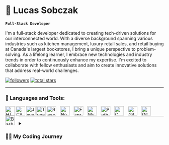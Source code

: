 # 🔭 Lucas Sobczak

**`Full-Stack Developer`**

I'm a full-stack developer dedicated to creating tech-driven solutions for our interconnected world. With a diverse background spanning various industries such as kitchen management, luxury retail sales, and retail buying at Canada's largest bookstores, I bring a unique perspective to problem-solving. As a lifelong learner, I embrace new technologies and industry trends in order to continuously enhance my expertise. I'm excited to collaborate with fellow enthusiasts and aim to create innovative solutions that address real-world challenges.

 <p align="left">
      <a href="https://github.com/SobczakL?tab=followers">
         <img alt="followers" title="Follow me on Github" src="https://custom-icon-badges.demolab.com/github/followers/SobczakL?color=236ad3&labelColor=1155ba&style=for-the-badge&logo=person-add&label=Follow&logoColor=white"/></a>
      <a href="https://github.com/SobczakL?tab=repositories&sort=stargazers">
         <img alt="total stars" title="Total stars on GitHub" src="https://custom-icon-badges.demolab.com/github/stars/SobczakL?color=55960c&style=for-the-badge&labelColor=488207&logo=star"/></a>
   </p>

---

### 🧰 Languages and Tools:

<img align="left" alt="HTML" width="30px" style="padding:auto;" src="https://cdn.jsdelivr.net/gh/devicons/devicon/icons/html5/html5-plain.svg" />
<img align="left" alt="CSS" width="30px" style="padding:auto;" src="https://cdn.jsdelivr.net/gh/devicons/devicon/icons/css3/css3-plain.svg" />
<img align="left" alt="JavaScript" width="30px" style="padding:auto;" src="https://cdn.jsdelivr.net/gh/devicons/devicon/icons/javascript/javascript-plain.svg" />
<img align="left" alt="Typescript" width="30px" style="padding:auto;" src="https://cdn.jsdelivr.net/gh/devicons/devicon/icons/typescript/typescript-plain.svg" />
<img align="left" alt="React" width="30px" style="padding-right:10px;" src="https://cdn.jsdelivr.net/gh/devicons/devicon/icons/react/react-original.svg" />
<img align="left" alt="NodeJS" width="30px" style="padding-right:10px;" src="https://cdn.jsdelivr.net/gh/devicons/devicon/icons/nodejs/nodejs-original.svg" /> 
<img align="left" alt="Express" width="30px" style="padding-right:10px;" src="https://cdn.jsdelivr.net/gh/devicons/devicon/icons/express/express-original.svg" />  
<img align="left" alt="MySQL" width="30px" style="padding-right:10px;" src="https://cdn.jsdelivr.net/gh/devicons/devicon/icons/mysql/mysql-original.svg" />  
<img align="left" alt="Python" width="30px" style="padding-right:10px;" src="https://cdn.jsdelivr.net/gh/devicons/devicon/icons/python/python-plain.svg" />
<img align="left" alt="C" width="30px" style="padding-right:10px;" src="https://cdn.jsdelivr.net/gh/devicons/devicon/icons/c/c-original.svg" /> 
<img align="left" alt="Git" width="30px" style="padding-right:10px;" src="https://cdn.jsdelivr.net/gh/devicons/devicon/icons/git/git-original.svg" />
<img align="left" alt="GitHub" width="30px" style="padding-right:10px;" src="https://cdn.jsdelivr.net/gh/devicons/devicon/icons/github/github-original.svg" />
<img align="left" alt="Bash" width="30px" style="padding-right:10px;" src="https://cdn.jsdelivr.net/gh/devicons/devicon/icons/bash/bash-original.svg" />
<br />

---

<details>
 <summary><h3>👨‍💻 My Coding Journey</h3></summary>
 <p>In 2020, during the COVID-19 pandemic, I began to learn Python as a way to pass the time. To my surprise, I quickly fell in love with programming and decided to explore its possibilities further. Starting with games and websites, I enjoyed the hands-on experience of interacting with what I created. This ignited my self-study journey, where I delved into using Python to interact with my operating system and begun Harvard's open-source CS101 course.</p>
 <br/>
 <p>
 Initially, I never considered programming as a potential career due to my misconceptions about the need for extensive mathematical skills. However, after dedicating about a year to small projects, I decided to change gears and take my learning more seriously. Leaving my self-doubts behind, I committed to a daily routine of coding, reading, utilizing online resources, and following tutorials to expand my knowledge. 
 </p>
 <br/>
 <p>
 Balancing my career and routine proved challenging, but I sought additional support by enrolling in a boot camp. This experience provided the boost I needed to overcome the plateau I was facing and boosted my confidence in adopting new technologies. I am proud of the decision I made to embark on this new career journey. It has not only allowed me to grow my technical skills but also introduced me to a welcoming community where I feel a strong sense of belonging and pride.
 </p>
 <br/>
 <p>
 Every day, I strive to push myself further, programming has become an integral part of my life and has positively impacted my overall wellbeing. Throughout my learning, I have noticed a change in my own thinking process adopted through my studies: I have further nurtured my curiosity, strengthened my problem solving skills, and brought light to a tenacity to one day be a leader in the space. I look forward to what lays ahead in this lifelong journey.
 </p>
